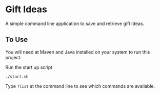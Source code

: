 # Gift Ideas

A simple command line application to save and retrieve gift ideas.

## To Use

You will need at Maven and Java installed on your system to run this project. 

Run the start up script

```
./start.sh
```

Type `?list` at the command line to see which commands are available.

